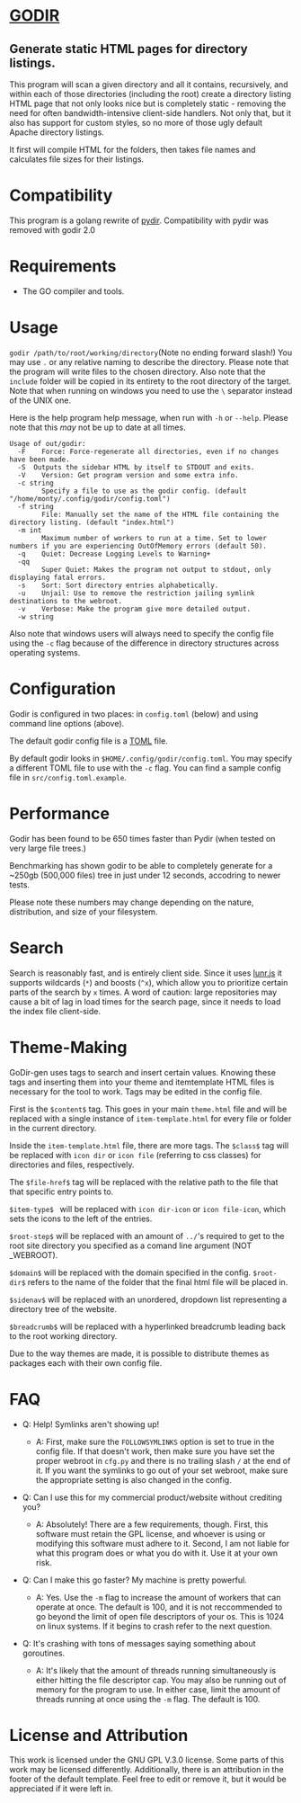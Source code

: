 # [GODIR](https://github.com/montessquio/godir)

## Generate static HTML pages for directory listings.

This program will scan a given directory and all it contains, recursively, and within each of those directories (including the root) create a directory listing HTML page that not only looks nice but is completely static - removing the need for often bandwidth-intensive client-side handlers. Not only that, but it also has support for custom styles, so no more of those ugly default Apache directory listings.

It first will compile HTML for the folders, then takes file names and calculates file sizes for their listings.

# Compatibility

This program is a golang rewrite of [pydir](https://github.com/montessquio/pydir). Compatibility with pydir was removed with godir 2.0

# Requirements
 - The GO compiler and tools.

# Usage

`godir /path/to/root/working/directory`(Note no ending forward slash!) You may use `.` or any relative naming to describe the directory. Please note that the program will write files to the chosen directory. Also note that the `include` folder will be copied in its entirety to the root directory of the target. Note that when running on windows you need to use the `\` separator instead of the UNIX one.

Here is the help program help message, when run with `-h` or `--help`. Please note that this *may* not be up to date at all times.

```
Usage of out/godir:
  -F	Force: Force-regenerate all directories, even if no changes have been made.
  -S  Outputs the sidebar HTML by itself to STDOUT and exits.
  -V	Version: Get program version and some extra info.
  -c string
    	Specify a file to use as the godir config. (default "/home/monty/.config/godir/config.toml")
  -f string
    	File: Manually set the name of the HTML file containing the directory listing. (default "index.html")
  -m int
    	Maximum number of workers to run at a time. Set to lower numbers if you are experiencing OutOfMemory errors (default 50).
  -q	Quiet: Decrease Logging Levels to Warning+
  -qq
    	Super Quiet: Makes the program not output to stdout, only displaying fatal errors.
  -s	Sort: Sort directory entries alphabetically.
  -u	Unjail: Use to remove the restriction jailing symlink destinations to the webroot.
  -v	Verbose: Make the program give more detailed output.
  -w string
```

Also note that windows users will always need to specify the config file using the `-c` flag because of the difference in directory structures across operating systems.

# Configuration

Godir is configured in two places: in `config.toml` (below) and using command line options (above).


The default godir config file is a [TOML](https://github.com/toml-lang/toml) file.

By default godir looks in `$HOME/.config/godir/config.toml`. You may specify a different TOML file to use with the `-c` flag. You can find a sample config file in `src/config.toml.example`.

# Performance
Godir has been found to be 650 times faster than Pydir (when tested on very large file trees.)

Benchmarking has shown godir to be able to completely generate for a ~250gb (500,000 files) tree in just under 12 seconds, accodring to newer tests.

Please note these numbers may change depending on the nature, distribution, and size of your filesystem.

# Search
Search is reasonably fast, and is entirely client side. Since it uses [lunr.js](https://lunrjs.com) it supports wildcards (`*`) and boosts (`^x`), which allow you to prioritize certain parts of the search by `x` times. A word of caution: large repositories may cause a bit of lag in load times for the search page, since it needs to load the index file client-side.

# Theme-Making
GoDir-gen uses tags to search and insert certain values. Knowing these tags and inserting them into your theme and itemtemplate HTML files is necessary for the tool to work. Tags may be edited in the config file.

First is the `$content$` tag. This goes in your main `theme.html` file and will be replaced with a single instance of `item-template.html` for every file or folder in the current directory.

Inside the `item-template.html` file, there are more tags. The `$class$` tag will be replaced with `icon dir` or `icon file` (referring to css classes) for directories and files, respectively.

The `$file-href$` tag will be replaced with the relative path to the file that that specific entry points to.

`$item-type$ ` will be replaced with `icon dir-icon` or `icon file-icon`, which sets the icons to the left of the entries.

`$root-step$` will be replaced with an amount of `../`'s required to get to the root site directory you specified as a comand line argument (NOT \_WEBROOT).

`$domain$` will be replaced with the domain specified in the config. `$root-dir$` refers to the name of the folder that the final html file will be placed in.

`$sidenav$` will be replaced with an unordered, dropdown list representing a directory tree of the website.

`$breadcrumb$` will be replaced with a hyperlinked breadcrumb leading back to the root working directory.

Due to the way themes are made, it is possible to distribute themes as packages each with their own config file.

# FAQ
- Q: Help! Symlinks aren't showing up!
  - A: First, make sure the `FOLLOWSYMLINKS` option is set to true in the config file. If that doesn't work, then make sure you have set the proper webroot in `cfg.py` and there is no trailing slash `/` at the end of it. If you want the symlinks to go out of your set webroot, make sure the appropriate setting is also changed in the config.

- Q: Can I use this for my commercial product/website without crediting you?
  - A: Absolutely! There are a few requirements, though. First, this software must retain the GPL license, and whoever is using or modifying this software must adhere to it. Second, I am not liable for what this program does or what you do with it. Use it at your own risk.

- Q: Can I make this go faster? My machine is pretty powerful.
  - A: Yes. Use the `-m` flag to increase the amount of workers that can operate at once. The default is 100, and it is not reccommended to go beyond the limit of open file descriptors of your os. This is 1024 on linux systems. If it begins to crash refer to the next question.

- Q: It's crashing with tons of messages saying something about goroutines.
  - A: It's likely that the amount of threads running simultaneously is either hitting the file descriptor cap. You may also be running out of memory for the program to use. In either case, limit the amount of threads running at once using the `-m` flag. The default is 100.

# License and Attribution
This work is licensed under the GNU GPL V.3.0 license. Some parts of this work may be licensed differently.
Additionally, there is an attribution in the footer of the default template. Feel free to edit or remove it, but it would be appreciated if it were left in.
